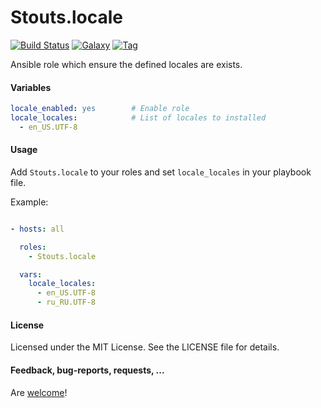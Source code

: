 Stouts.locale
=============

[![Build Status](http://img.shields.io/travis/Stouts/Stouts.locale.svg?style=flat-square)](https://travis-ci.org/Stouts/Stouts.locale)
[![Galaxy](http://img.shields.io/badge/galaxy-Stouts.locale-blue.svg?style=flat-square)](https://galaxy.locale.com/list#/roles/828)
[![Tag](http://img.shields.io/github/tag/Stouts/Stouts.locale.svg?style=flat-square)]()

Ansible role which ensure the defined locales are exists.

#### Variables

```yaml
locale_enabled: yes        # Enable role
locale_locales:            # List of locales to installed
  - en_US.UTF-8
```

#### Usage

Add `Stouts.locale` to your roles and set `locale_locales` in your playbook file.

Example:

```yaml

- hosts: all

  roles:
    - Stouts.locale

  vars:
    locale_locales:
      - en_US.UTF-8
      - ru_RU.UTF-8

```

#### License

Licensed under the MIT License. See the LICENSE file for details.

#### Feedback, bug-reports, requests, ...

Are [welcome](https://github.com/Stouts/Stouts.locale/issues)!
